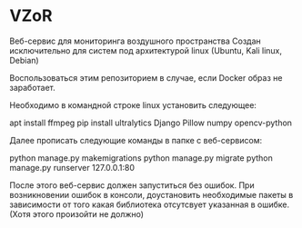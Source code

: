 # VZoR
 Веб-сервис для мониторинга воздушного пространства
Создан исключительно для систем под архитектурой linux (Ubuntu, Kali linux, Debian)

Воспользоваться этим репозиторием в случае, если Docker образ не заработает.

Необходимо в командной строке linux установить следующее:

apt install ffmpeg
pip install ultralytics Django Pillow numpy opencv-python

Далее прописать следующие команды в папке с веб-сервисом:

python manage.py makemigrations
python manage.py migrate
python manage.py runserver 127.0.0.1:80

После этого веб-сервис должен запуститься без ошибок. При возникновении ошибок в консоли, доустановить необходимые пакеты в зависимости от того какая библиотека отсутсвует указанная в ошибке. (Хотя этого произойти не должно)
